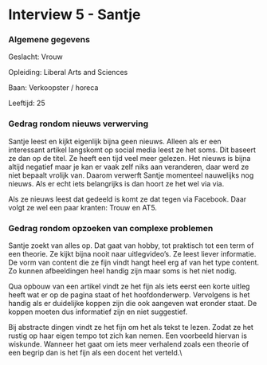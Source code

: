 # Interview 5 - Santje

### Algemene gegevens

Geslacht: Vrouw

Opleiding: Liberal Arts and Sciences

Baan: Verkoopster / horeca

Leeftijd: 25

### Gedrag rondom nieuws verwerving

Santje leest en kijkt eigenlijk bijna geen nieuws. Alleen als er een interessant artikel langskomt op social media leest ze het soms. Dit baseert ze dan op de titel. Ze heeft een tijd veel meer gelezen. Het nieuws is bijna altijd negatief maar je kan er vaak zelf niks aan veranderen, daar werd ze niet bepaalt vrolijk van. Daarom verwerft Santje momenteel nauwelijks nog nieuws. Als er echt iets belangrijks is dan hoort ze het wel via via.&#x20;

Als ze nieuws leest dat gedeeld is komt ze dat tegen via Facebook. Daar volgt ze wel een paar kranten: Trouw en AT5.&#x20;

### Gedrag rondom opzoeken van complexe problemen

Santje zoekt van alles op. Dat gaat van hobby, tot praktisch tot een term of een theorie. Ze kijkt bijna nooit naar uitlegvideo’s. Ze leest liever informatie. De vorm van content die ze fijn vindt hangt heel erg af van het type content. Zo kunnen afbeeldingen heel handig zijn maar soms is het niet nodig.&#x20;

Qua opbouw van een artikel vindt ze het fijn als iets eerst een korte uitleg heeft wat er op de pagina staat of het hoofdonderwerp. Vervolgens is het handig als er duidelijke koppen zijn die ook aangeven wat eronder staat. De koppen moeten dus informatief zijn en niet suggestief.&#x20;

Bij abstracte dingen vindt ze het fijn om het als tekst te lezen. Zodat ze het rustig op haar eigen tempo tot zich kan nemen. Een voorbeeld hiervan is wiskunde. Wanneer het gaat om iets meer verhalend zoals een theorie of een begrip dan is het fijn als een docent het verteld.\
